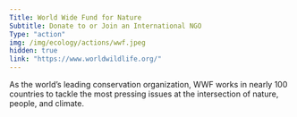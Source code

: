 ```yaml
---
Title: World Wide Fund for Nature
Subtitle: Donate to or Join an International NGO
Type: "action"
img: /img/ecology/actions/wwf.jpeg
hidden: true
link: "https://www.worldwildlife.org/"
---
```


As the world’s leading conservation organization, WWF works in nearly 100 countries to tackle the most pressing issues at the intersection of nature, people, and climate.